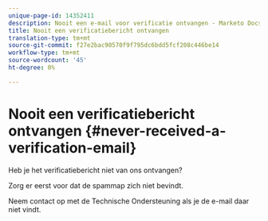 ```yaml
---
unique-page-id: 14352411
description: Nooit een e-mail voor verificatie ontvangen - Marketo Docs - Productdocumentatie
title: Nooit een verificatiebericht ontvangen
translation-type: tm+mt
source-git-commit: f27e2bac90570f9f795dc6bdd5fcf208c446be14
workflow-type: tm+mt
source-wordcount: '45'
ht-degree: 0%

---
```



# Nooit een verificatiebericht ontvangen {#never-received-a-verification-email}

Heb je het verificatiebericht niet van ons ontvangen?

Zorg er eerst voor dat de spammap zich niet bevindt.

Neem contact op met de Technische Ondersteuning als je de e-mail daar niet vindt.
